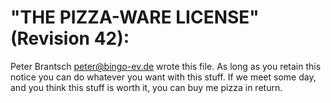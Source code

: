 "THE PIZZA-WARE LICENSE" (Revision 42):
=======================================

Peter Brantsch <peter@bingo-ev.de> wrote this file. As long as you retain this
notice you can do whatever you want with this stuff. If we meet some day, and
you think this stuff is worth it, you can buy me pizza in return.
